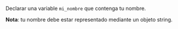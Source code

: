 Declarar una variable `mi_nombre` que contenga tu nombre. 

**Nota**: tu nombre debe estar representado mediante un objeto string. 